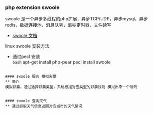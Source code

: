 ### php extension swoole 
swoole 是一个异步多线程的php扩展，异步TCP/UDP，异步mysql，异步redis，数据连接池，消息队列，毫秒定时器，文件读写

* [swoole 文档](http://www.swoole.com/)

linux swoole 安装方法
* 通过pecl 安装   
```bash```
apt-get install php-pear
pecl install swoole
```

#### swoole 服务 模拟彩票
** 简介
模拟彩票，通过选择彩票类型，系统根据对应类型的彩票规则 模拟出来一个号码


#### swoole 查询天气
** 通过抓取天气信息返回对应城市的天气情况



